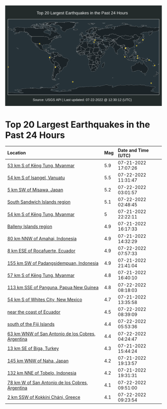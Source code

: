 ![Map](./map.png)

# Top 20 Largest Earthquakes in the Past 24 Hours

| Location | Mag | Date and Time (UTC) |
|:---|:---|:---|
| [53 km S of Kēng Tung, Myanmar](https://earthquake.usgs.gov/earthquakes/eventpage/us7000hsg4) | 5.9 | 07-21-2022 17:07:26 |
| [54 km S of Isangel, Vanuatu](https://earthquake.usgs.gov/earthquakes/eventpage/us7000hsmm) | 5.5 | 07-22-2022 11:31:47 |
| [5 km SW of Misawa, Japan](https://earthquake.usgs.gov/earthquakes/eventpage/us7000hskb) | 5.2 | 07-22-2022 03:01:57 |
| [South Sandwich Islands region](https://earthquake.usgs.gov/earthquakes/eventpage/us7000hska) | 5.1 | 07-22-2022 02:48:45 |
| [54 km S of Kēng Tung, Myanmar](https://earthquake.usgs.gov/earthquakes/eventpage/us7000hsj0) | 5 | 07-21-2022 22:22:11 |
| [Balleny Islands region](https://earthquake.usgs.gov/earthquakes/eventpage/us7000hsfr) | 4.9 | 07-21-2022 16:17:33 |
| [80 km NNW of Amahai, Indonesia](https://earthquake.usgs.gov/earthquakes/eventpage/us7000hsea) | 4.9 | 07-21-2022 14:32:29 |
| [8 km ESE of Rocafuerte, Ecuador](https://earthquake.usgs.gov/earthquakes/eventpage/us7000hslt) | 4.9 | 07-22-2022 07:57:33 |
| [155 km SW of Padangsidempuan, Indonesia](https://earthquake.usgs.gov/earthquakes/eventpage/us7000hsiu) | 4.9 | 07-21-2022 21:41:04 |
| [57 km S of Kēng Tung, Myanmar](https://earthquake.usgs.gov/earthquakes/eventpage/us7000hsfx) | 4.8 | 07-21-2022 16:40:10 |
| [113 km SSE of Panguna, Papua New Guinea](https://earthquake.usgs.gov/earthquakes/eventpage/us7000hslw) | 4.8 | 07-22-2022 08:18:03 |
| [54 km S of Whites City, New Mexico](https://earthquake.usgs.gov/earthquakes/eventpage/tx2022oeha) | 4.7 | 07-21-2022 13:35:58 |
| [near the coast of Ecuador](https://earthquake.usgs.gov/earthquakes/eventpage/us7000hsly) | 4.5 | 07-22-2022 08:39:09 |
| [south of the Fiji Islands](https://earthquake.usgs.gov/earthquakes/eventpage/us7000hsla) | 4.4 | 07-22-2022 05:53:36 |
| [63 km WNW of San Antonio de los Cobres, Argentina](https://earthquake.usgs.gov/earthquakes/eventpage/us7000hskw) | 4.4 | 07-22-2022 04:24:47 |
| [13 km SE of Biga, Turkey](https://earthquake.usgs.gov/earthquakes/eventpage/us7000hseh) | 4.3 | 07-21-2022 15:44:24 |
| [145 km WNW of Naha, Japan](https://earthquake.usgs.gov/earthquakes/eventpage/us7000hsh7) | 4.2 | 07-21-2022 19:13:57 |
| [132 km NNE of Tobelo, Indonesia](https://earthquake.usgs.gov/earthquakes/eventpage/us7000hshc) | 4.2 | 07-21-2022 19:31:31 |
| [78 km W of San Antonio de los Cobres, Argentina](https://earthquake.usgs.gov/earthquakes/eventpage/us7000hsm7) | 4.1 | 07-22-2022 09:51:00 |
| [2 km SSW of Kokkíni Cháni, Greece](https://earthquake.usgs.gov/earthquakes/eventpage/us7000hsm6) | 4.1 | 07-22-2022 09:23:54 |
